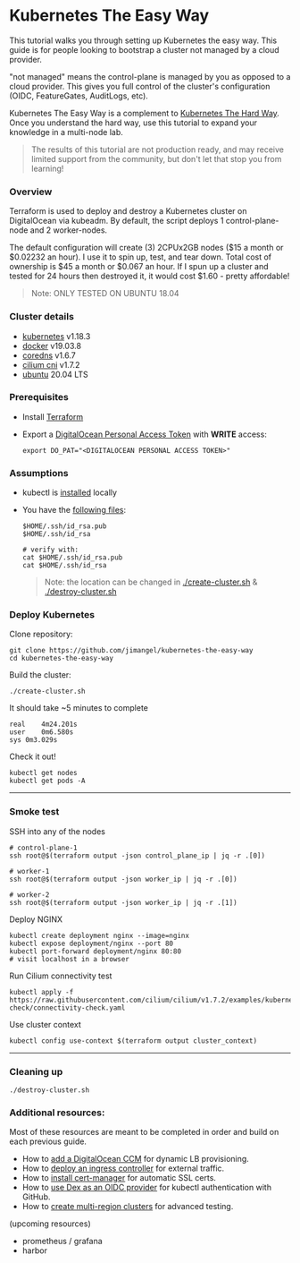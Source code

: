 # Kubernetes The Easy Way

This tutorial walks you through setting up Kubernetes the easy way. This guide is for people looking to bootstrap a cluster not managed by a cloud provider.

"not managed" means the control-plane is managed by you as opposed to a cloud provider. This gives you full control of the cluster's configuration (OIDC, FeatureGates, AuditLogs, etc).

Kubernetes The Easy Way is a complement to [Kubernetes The Hard Way](https://github.com/kelseyhightower/kubernetes-the-hard-way). Once you understand the hard way, use this tutorial to expand your knowledge in a multi-node lab.

> The results of this tutorial are not production ready, and may receive limited support from the community, but don't let that stop you from learning!

### Overview

Terraform is used to deploy and destroy a Kubernetes cluster on DigitalOcean via kubeadm. By default, the script deploys 1 control-plane-node and 2 worker-nodes.

The default configuration will create (3) 2CPUx2GB nodes ($15 a month or $0.02232 an hour). I use it to spin up, test, and tear down. Total cost of ownership is $45 a month or $0.067 an hour. If I spun up a cluster and tested for 24 hours then destroyed it, it would cost $1.60 - pretty affordable!

> Note: ONLY TESTED ON UBUNTU 18.04

### Cluster details

* [kubernetes](https://github.com/kubernetes/kubernetes) v1.18.3
* [docker](https://github.com/docker/docker-ce) v19.03.8
* [coredns](https://github.com/coredns/coredns) v1.6.7
* [cilium cni](https://github.com/cilium/cilium) v1.7.2
* [ubuntu](https://ubuntu.com/) 20.04 LTS

### Prerequisites

- Install [Terraform](https://learn.hashicorp.com/terraform/getting-started/install.html#install-terraform)

- Export a [DigitalOcean Personal Access Token](https://www.digitalocean.com/docs/apis-clis/api/create-personal-access-token/) with **WRITE** access:

    ```
    export DO_PAT="<DIGITALOCEAN PERSONAL ACCESS TOKEN>"
    ```

### Assumptions

- kubectl is [installed](https://kubernetes.io/docs/tasks/tools/install-kubectl/) locally

- You have the [following files](https://www.digitalocean.com/community/tutorials/how-to-set-up-ssh-keys-on-ubuntu-1804):

    ```
    $HOME/.ssh/id_rsa.pub
    $HOME/.ssh/id_rsa
    
    # verify with:
    cat $HOME/.ssh/id_rsa.pub
    cat $HOME/.ssh/id_rsa
    ```

    > Note: the location can be changed in [./create-cluster.sh](/create-cluster.sh) & [./destroy-cluster.sh](/destroy-cluster.sh)

### Deploy Kubernetes

Clone repository:

```
git clone https://github.com/jimangel/kubernetes-the-easy-way
cd kubernetes-the-easy-way
```


Build the cluster:

```
./create-cluster.sh
```

It should take ~5 minutes to complete

```
real	4m24.201s
user	0m6.580s
sys	0m3.029s
```

Check it out!

```
kubectl get nodes
kubectl get pods -A
```

---

### Smoke test

SSH into any of the nodes
```
# control-plane-1
ssh root@$(terraform output -json control_plane_ip | jq -r .[0])

# worker-1
ssh root@$(terraform output -json worker_ip | jq -r .[0])

# worker-2
ssh root@$(terraform output -json worker_ip | jq -r .[1])
```

Deploy NGINX
```
kubectl create deployment nginx --image=nginx
kubectl expose deployment/nginx --port 80
kubectl port-forward deployment/nginx 80:80
# visit localhost in a browser
```

Run Cilium connectivity test
```
kubectl apply -f https://raw.githubusercontent.com/cilium/cilium/v1.7.2/examples/kubernetes/connectivity-check/connectivity-check.yaml
```

Use cluster context
```
kubectl config use-context $(terraform output cluster_context)
```

---

### Cleaning up

```
./destroy-cluster.sh
```

### Additional resources:

Most of these resources are meant to be completed in order and build on each previous guide.

- How to [add a DigitalOcean CCM](docs/add-digitalocean-ccm.md) for dynamic LB provisioning.
- How to [deploy an ingress controller](docs/ingress-controller.md) for external traffic.
- How to [install cert-manager](docs/certmanager.md) for automatic SSL certs.
- How to [use Dex as an OIDC provider](docs/setup-dex-oidc.md) for kubectl authentication with GitHub.
- How to [create multi-region clusters](docs/multi-cluster-testing.md) for advanced testing.

(upcoming resources)

- prometheus / grafana
- harbor